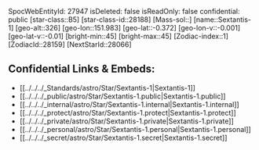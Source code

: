 ﻿---
location:
- -0.372
- -151.983
- 326
tags:
- astro/Star
type: Star
---

SpocWebEntityId: 27947
isDeleted: false
isReadOnly: false
confidential: public
[star-class::B5]
[star-class-id::28188]
[Mass-sol::]
[name::Sextantis-1]
[geo-alt::326]
[geo-lon::151.983]
[geo-lat::-0.372]
[geo-lon-v::-0.001]
[geo-lat-v::-0.01]
[bright-min::45]
[bright-max::45]
[Zodiac-index::1]
[ZodiacId::28159]
[NextStarId::28066]



## Confidential Links & Embeds: 
- [[../../../_Standards/astro/Star/Sextantis-1|Sextantis-1]] 
- [[../../../_public/astro/Star/Sextantis-1.public|Sextantis-1.public]] 
- [[../../../_internal/astro/Star/Sextantis-1.internal|Sextantis-1.internal]] 
- [[../../../_protect/astro/Star/Sextantis-1.protect|Sextantis-1.protect]] 
- [[../../../_private/astro/Star/Sextantis-1.private|Sextantis-1.private]] 
- [[../../../_personal/astro/Star/Sextantis-1.personal|Sextantis-1.personal]] 
- [[../../../_secret/astro/Star/Sextantis-1.secret|Sextantis-1.secret]] 
